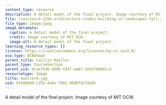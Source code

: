 ```yaml
---
content_type: resource
description: A detail model of the final project. Image courtesy of MIT OCW.
file: /courses/4-125b-architecture-studio-building-in-landscapes-fall-2005/9fe98b90c25b4e8a708298d8f457da93_mueller4.jpg
file_type: image/jpeg
image_metadata:
  caption: A detail model of the final project.
  credit: Image courtesy of MIT OCW.
  image-alt: A detail model of the final project.
learning_resource_types: []
license: https://creativecommons.org/licenses/by-nc-sa/4.0/
ocw_type: OCWImage
parent_title: Caitlin Mueller
parent_type: CourseSection
parent_uid: dcae75db-dd0b-fd3f-ae07-583e799dd1c4
resourcetype: Image
title: mueller4.jpg
uid: 9fe98b90-c25b-4e8a-7082-98d8f457da93
---
```

A detail model of the final project. Image courtesy of MIT OCW.